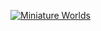 [![Miniature Worlds][featured image]](content/games/miniature-worlds)

[featured image]: //mkv25.net/ludum/ld23/preview/screenshots/minature-worlds-feature.png
